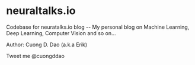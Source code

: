 # neuraltalks.io

Codebase for neuratalks.io blog -- My personal blog on Machine Learning, Deep Learning, Computer Vision and so on...

Author: Cuong D. Dao (a.k.a Erik)

Tweet me @cuongddao

